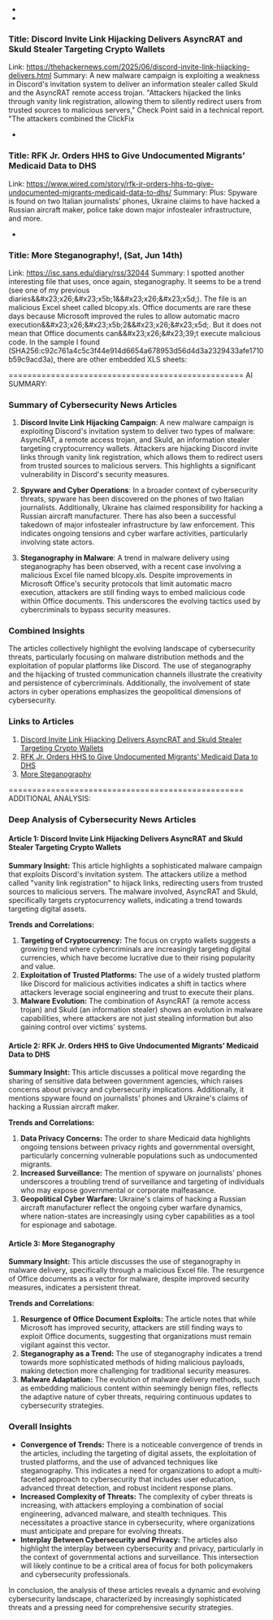  - 
 - 
### Title: Discord Invite Link Hijacking Delivers AsyncRAT and Skuld Stealer Targeting Crypto Wallets
Link: https://thehackernews.com/2025/06/discord-invite-link-hijacking-delivers.html
Summary: A new malware campaign is exploiting a weakness in Discord's invitation system to deliver an information stealer called Skuld and the AsyncRAT remote access trojan.
"Attackers hijacked the links through vanity link registration, allowing them to silently redirect users from trusted sources to malicious servers," Check Point said in a technical report. "The attackers combined the ClickFix

 - 
### Title: RFK Jr. Orders HHS to Give Undocumented Migrants’ Medicaid Data to DHS
Link: https://www.wired.com/story/rfk-jr-orders-hhs-to-give-undocumented-migrants-medicaid-data-to-dhs/
Summary: Plus: Spyware is found on two Italian journalists’ phones, Ukraine claims to have hacked a Russian aircraft maker, police take down major infostealer infrastructure, and more.

 - 
### Title: More Steganography&#x21;, (Sat, Jun 14th)
Link: https://isc.sans.edu/diary/rss/32044
Summary: I spotted another interesting file that uses, once again, steganography. It seems to be a trend (see one of my previous diaries&&#x23&#x3b;x26&#x3b;&#x23&#x3b;x5b&#x3b;1&&#x23&#x3b;x26&#x3b;&#x23&#x3b;x5d&#x3b;). The file is an malicious Excel sheet called blcopy.xls. Office documents are rare these days because Microsoft improved the rules to allow automatic macro execution&&#x23&#x3b;x26&#x3b;&#x23&#x3b;x5b&#x3b;2&&#x23&#x3b;x26&#x3b;&#x23&#x3b;x5d&#x3b;. But it does not mean that Office documents can&&#x23&#x3b;x26&#x3b;&#x23&#x3b;39&#x3b;t execute malicious code. In the sample I found (SHA256:c92c761a4c5c3f44e914d6654a678953d56d4d3a2329433afe1710b59c9acd3a), there are other embedded XLS sheets:&#xd;



==================================================
AI SUMMARY:

### Summary of Cybersecurity News Articles

1. **Discord Invite Link Hijacking Campaign**:
   A new malware campaign is exploiting Discord's invitation system to deliver two types of malware: AsyncRAT, a remote access trojan, and Skuld, an information stealer targeting cryptocurrency wallets. Attackers are hijacking Discord invite links through vanity link registration, which allows them to redirect users from trusted sources to malicious servers. This highlights a significant vulnerability in Discord's security measures.

2. **Spyware and Cyber Operations**:
   In a broader context of cybersecurity threats, spyware has been discovered on the phones of two Italian journalists. Additionally, Ukraine has claimed responsibility for hacking a Russian aircraft manufacturer. There has also been a successful takedown of major infostealer infrastructure by law enforcement. This indicates ongoing tensions and cyber warfare activities, particularly involving state actors.

3. **Steganography in Malware**:
   A trend in malware delivery using steganography has been observed, with a recent case involving a malicious Excel file named blcopy.xls. Despite improvements in Microsoft Office's security protocols that limit automatic macro execution, attackers are still finding ways to embed malicious code within Office documents. This underscores the evolving tactics used by cybercriminals to bypass security measures.

### Combined Insights
The articles collectively highlight the evolving landscape of cybersecurity threats, particularly focusing on malware distribution methods and the exploitation of popular platforms like Discord. The use of steganography and the hijacking of trusted communication channels illustrate the creativity and persistence of cybercriminals. Additionally, the involvement of state actors in cyber operations emphasizes the geopolitical dimensions of cybersecurity.

### Links to Articles
1. [Discord Invite Link Hijacking Delivers AsyncRAT and Skuld Stealer Targeting Crypto Wallets](https://thehackernews.com/2025/06/discord-invite-link-hijacking-delivers.html)
2. [RFK Jr. Orders HHS to Give Undocumented Migrants’ Medicaid Data to DHS](https://www.wired.com/story/rfk-jr-orders-hhs-to-give-undocumented-migrants-medicaid-data-to-dhs/)
3. [More Steganography](https://isc.sans.edu/diary/rss/32044)

==================================================
ADDITIONAL ANALYSIS:

### Deep Analysis of Cybersecurity News Articles

#### Article 1: Discord Invite Link Hijacking Delivers AsyncRAT and Skuld Stealer Targeting Crypto Wallets
**Summary Insight:**
This article highlights a sophisticated malware campaign that exploits Discord's invitation system. The attackers utilize a method called "vanity link registration" to hijack links, redirecting users from trusted sources to malicious servers. The malware involved, AsyncRAT and Skuld, specifically targets cryptocurrency wallets, indicating a trend towards targeting digital assets.

**Trends and Correlations:**
1. **Targeting of Cryptocurrency:** The focus on crypto wallets suggests a growing trend where cybercriminals are increasingly targeting digital currencies, which have become lucrative due to their rising popularity and value.
2. **Exploitation of Trusted Platforms:** The use of a widely trusted platform like Discord for malicious activities indicates a shift in tactics where attackers leverage social engineering and trust to execute their plans.
3. **Malware Evolution:** The combination of AsyncRAT (a remote access trojan) and Skuld (an information stealer) shows an evolution in malware capabilities, where attackers are not just stealing information but also gaining control over victims' systems.

#### Article 2: RFK Jr. Orders HHS to Give Undocumented Migrants’ Medicaid Data to DHS
**Summary Insight:**
This article discusses a political move regarding the sharing of sensitive data between government agencies, which raises concerns about privacy and cybersecurity implications. Additionally, it mentions spyware found on journalists' phones and Ukraine's claims of hacking a Russian aircraft maker.

**Trends and Correlations:**
1. **Data Privacy Concerns:** The order to share Medicaid data highlights ongoing tensions between privacy rights and governmental oversight, particularly concerning vulnerable populations such as undocumented migrants.
2. **Increased Surveillance:** The mention of spyware on journalists' phones underscores a troubling trend of surveillance and targeting of individuals who may expose governmental or corporate malfeasance.
3. **Geopolitical Cyber Warfare:** Ukraine's claims of hacking a Russian aircraft manufacturer reflect the ongoing cyber warfare dynamics, where nation-states are increasingly using cyber capabilities as a tool for espionage and sabotage.

#### Article 3: More Steganography
**Summary Insight:**
This article discusses the use of steganography in malware delivery, specifically through a malicious Excel file. The resurgence of Office documents as a vector for malware, despite improved security measures, indicates a persistent threat.

**Trends and Correlations:**
1. **Resurgence of Office Document Exploits:** The article notes that while Microsoft has improved security, attackers are still finding ways to exploit Office documents, suggesting that organizations must remain vigilant against this vector.
2. **Steganography as a Trend:** The use of steganography indicates a trend towards more sophisticated methods of hiding malicious payloads, making detection more challenging for traditional security measures.
3. **Malware Adaptation:** The evolution of malware delivery methods, such as embedding malicious content within seemingly benign files, reflects the adaptive nature of cyber threats, requiring continuous updates to cybersecurity strategies.

### Overall Insights
- **Convergence of Trends:** There is a noticeable convergence of trends in the articles, including the targeting of digital assets, the exploitation of trusted platforms, and the use of advanced techniques like steganography. This indicates a need for organizations to adopt a multi-faceted approach to cybersecurity that includes user education, advanced threat detection, and robust incident response plans.
- **Increased Complexity of Threats:** The complexity of cyber threats is increasing, with attackers employing a combination of social engineering, advanced malware, and stealth techniques. This necessitates a proactive stance in cybersecurity, where organizations must anticipate and prepare for evolving threats.
- **Interplay Between Cybersecurity and Privacy:** The articles also highlight the interplay between cybersecurity and privacy, particularly in the context of governmental actions and surveillance. This intersection will likely continue to be a critical area of focus for both policymakers and cybersecurity professionals. 

In conclusion, the analysis of these articles reveals a dynamic and evolving cybersecurity landscape, characterized by increasingly sophisticated threats and a pressing need for comprehensive security strategies.